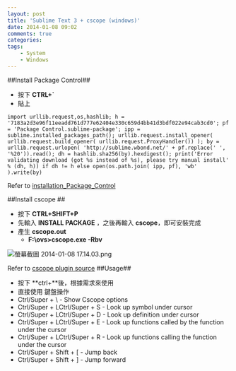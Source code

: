 ```yaml
---
layout: post
title: 'Sublime Text 3 + cscope (windows)'
date: 2014-01-08 09:02
comments: true
categories: 
tags:
	- System
	- Windows
---
```

##Install Package Control##
- 按下 **CTRL+`**
- 貼上
```
import urllib.request,os,hashlib; h = '7183a2d3e96f11eeadd761d777e62404e330c659d4bb41d3bdf022e94cab3cd0'; pf = 'Package Control.sublime-package'; ipp = sublime.installed_packages_path(); urllib.request.install_opener( urllib.request.build_opener( urllib.request.ProxyHandler()) ); by = urllib.request.urlopen( 'http://sublime.wbond.net/' + pf.replace(' ', '%20')).read(); dh = hashlib.sha256(by).hexdigest(); print('Error validating download (got %s instead of %s), please try manual install' % (dh, h)) if dh != h else open(os.path.join( ipp, pf), 'wb' ).write(by)
```

Refer to [installation_Package_Control](https://sublime.wbond.net/installation)

##Install cscope ##

- 按下 **CTRL+SHIFT+P**
- 先輸入 **INSTALL PACKAGE** ，之後再輸入 **cscope**，即可安裝完成
- 產生 **cscope.out** 
	* **F:\ovs>cscope.exe -Rbv**

![螢幕截圖 2014-01-08 17.14.03.png](http://user-image.logdown.io/user/415/blog/415/post/174922/RtLdJjoVQGW7bDDISxCe_%E8%9E%A2%E5%B9%95%E6%88%AA%E5%9C%96%202014-01-08%2017.14.03.png)

Refer to [cscope  plugin source](https://github.com/ameyp/CscopeSublime)
##Usage##

- 按下 **ctrl+\**後，根據需求來使用
- 直接使用 鍵盤操作 
- Ctrl/Super + \ - Show Cscope options
- Ctrl/Super + LCtrl/Super + S - Look up symbol under cursor
- Ctrl/Super + LCtrl/Super + D - Look up definition under cursor
- Ctrl/Super + LCtrl/Super + E - Look up functions called by the function under the cursor
- Ctrl/Super + LCtrl/Super + R - Look up functions calling the function under the cursor
- Ctrl/Super + Shift + [ - Jump back
- Ctrl/Super + Shift + ] - Jump forward





